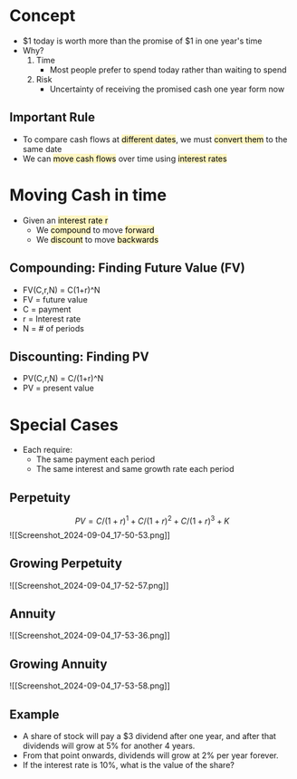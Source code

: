 # Concept
- $1 today is worth more than the promise of $1 in one year's time
- Why?
	1. Time
		- Most people prefer to spend today rather than waiting to spend
	1. Risk
		- Uncertainty of receiving the promised cash one year form now
## Important Rule
- To compare cash flows at <mark style="background: #FFF3A3A6;">different dates</mark>, we must <mark style="background: #FFF3A3A6;">convert them</mark> to the same date
- We can <mark style="background: #FFF3A3A6;">move cash flows</mark> over time using <mark style="background: #FFF3A3A6;">interest rates</mark>
# Moving Cash in time
- Given an <mark style="background: #FFF3A3A6;">interest rate r</mark>
	- We <mark style="background: #FFF3A3A6;">compound</mark> to move <mark style="background: #FFF3A3A6;">forward</mark>
	- We <mark style="background: #FFF3A3A6;">discount</mark> to move <mark style="background: #FFF3A3A6;">backwards</mark>
## Compounding: Finding Future Value (FV)
- FV(C,r,N) = C(1+r)^N
- FV = future value
- C = payment
- r = Interest rate
- N = # of periods
## Discounting: Finding PV
- PV(C,r,N) = C/(1+r)^N
- PV = present value
# Special Cases
- Each require:
	- The same payment each period
	- The same interest and same growth rate each period
## Perpetuity
$$
PV = C/(1+r)^1 + C/(1+r)^2 + C/(1+r)^3 + K
$$
![[Screenshot_2024-09-04_17-50-53.png]]

## Growing Perpetuity
![[Screenshot_2024-09-04_17-52-57.png]]
## Annuity
![[Screenshot_2024-09-04_17-53-36.png]]
## Growing Annuity
![[Screenshot_2024-09-04_17-53-58.png]]
## Example
- A share of stock will pay a $3 dividend after one year, and after that dividends will grow at 5% for another 4 years.
- From that point onwards, dividends will grow at 2% per year forever.
- If the interest rate is 10%, what is the value of the share?

